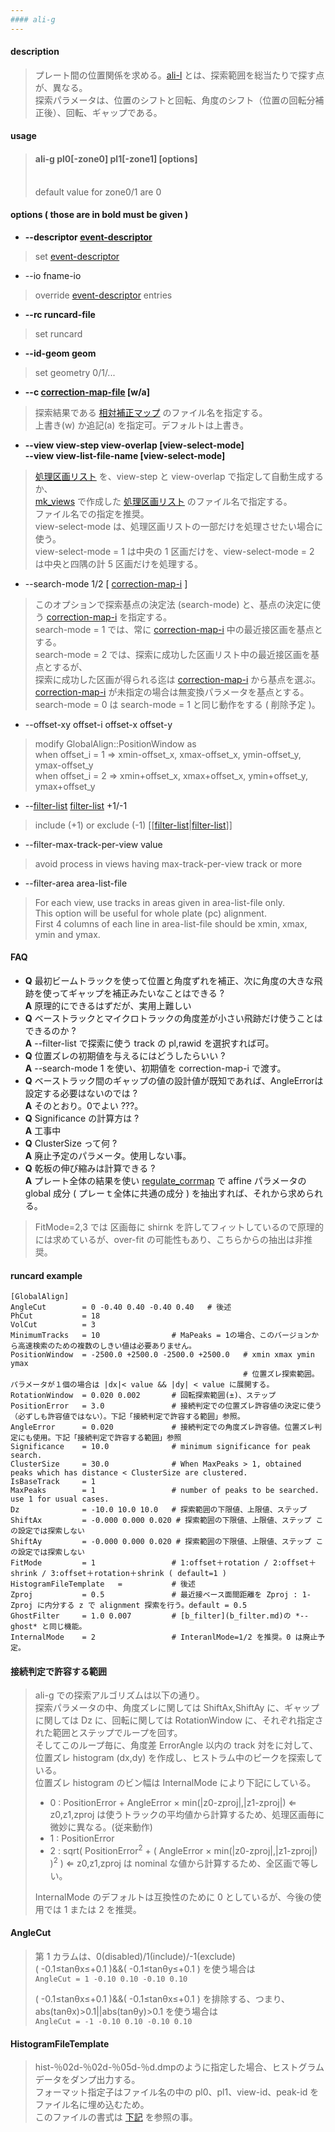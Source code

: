 ```yaml
---
#### ali-g
---
```


#### description
> プレート間の位置関係を求める。[ali-l](ali-l.md) とは、探索範囲を総当たりで探す点が、異なる。  
> 探索パラメータは、位置のシフトと回転、角度のシフト（位置の回転分補正後）、回転、ギャップである。  

#### usage
> #### ali-g pl0[-zone0] pl1[-zone1] [options]  
> <br>
> default value for zone0/1 are 0  

#### options ( those are in **bold** must be given )
- **--descriptor [event-descriptor](event-descriptor.md)**
> set [event-descriptor](event-descriptor.md)  

- --io fname-io  
> override [event-descriptor](event-descriptor.md) entries  

- **--rc runcard-file**
> set runcard  

- **--id-geom geom**
> set geometry 0/1/...  

- **--c [correction-map-file](correction-map.md) [w/a]**
> 探索結果である [相対補正マップ](correction-map.md) のファイル名を指定する。  
> 上書き(w) か追記(a) を指定可。デフォルトは上書き。  

- **--view view-step view-overlap [view-select-mode]**  
  **--view view-list-file-name [view-select-mode]**
> [処理区画リスト](view-list.md) を、view-step と view-overlap で指定して自動生成するか、  
> [mk_views](mk_views.md) で作成した [処理区画リスト](view-list.md) のファイル名で指定する。  
> ファイル名での指定を推奨。  
> view-select-mode は、処理区画リストの一部だけを処理させたい場合に使う。  
> view-select-mode = 1 は中央の 1 区画だけを、view-select-mode = 2 は中央と四隅の計 5 区画だけを処理する。  

- --search-mode 1/2 \[ [correction-map-i](correction-map.md) \]
> このオプションで探索基点の決定法 (search-mode) と、基点の決定に使う [correction-map-i](correction-map.md) を指定する。  
> search-mode = 1 では、常に [correction-map-i](correction-map.md) 中の最近接区画を基点とする。  
> search-mode = 2 では、探索に成功した区画リスト中の最近接区画を基点とするが、  
> 探索に成功した区画が得られる迄は [correction-map-i](correction-map.md) から基点を選ぶ。  
> [correction-map-i](correction-map.md) が未指定の場合は無変換パラメータを基点とする。  
> search-mode = 0 は search-mode = 1 と同じ動作をする ( 削除予定 )。  

- --offset-xy offset-i offset-x offset-y
> modify GlobalAlign::PositionWindow as  
> when offset_i = 1 &rArr; xmin-offset_x, xmax-offset_x, ymin-offset_y, ymax-offset_y  
> when offset_i = 2 &rArr; xmin+offset_x, xmax+offset_x, ymin+offset_y, ymax+offset_y  

- --[filter-list](filter-list.md) [filter-list](filter-list.md) +1/-1
> include (+1) or exclude (-1) [[[filter-list](filter-list.md)|[filter-list](filter-list.md)]]  

- --filter-max-track-per-view value
> avoid process in views having max-track-per-view track or more

- --filter-area area-list-file
> For each view, use tracks in areas given in area-list-file only.  
> This option will be useful for whole plate (pc) alignment.  
> First 4 columns of each line in area-list-file should be xmin, xmax, ymin and ymax.  

#### FAQ
- **Q** 最初ビームトラックを使って位置と角度ずれを補正、次に角度の大きな飛跡を使ってギャップを補正みたいなことはできる ?  
  **A** 原理的にできるはずだが、実用上難しい
- **Q** ベーストラックとマイクロトラックの角度差が小さい飛跡だけ使うことはできるのか ?  
  **A** --filter-list で探索に使う track の pl,rawid を選択すれば可。  
- **Q** 位置ズレの初期値を与えるにはどうしたらいい ?  
  **A** --search-mode 1 を使い、初期値を correction-map-i で渡す。  
- **Q** ベーストラック間のギャップの値の設計値が既知であれば、AngleErrorは設定する必要はないのでは ?  
  **A** そのとおり。0でよい ???。 
- **Q** Significance の計算方は ?  
  **A** 工事中  
- **Q** ClusterSize って何 ?  
  **A** 廃止予定のパラメータ。使用しない事。  
- **Q** 乾板の伸び縮みは計算できる ?  
  **A** プレート全体の結果を使い [regulate_corrmap](regulate_corrmap.md) で affine パラメータの global 成分 ( プレーｔ全体に共通の成分 ) を抽出すれば、それから求められる。  
>  FitMode=2,3 では 区画毎に shirnk を許してフィットしているので原理的には求めているが、over-fit の可能性もあり、こちらからの抽出は非推奨。  

#### runcard example
```
[GlobalAlign]
AngleCut        = 0 -0.40 0.40 -0.40 0.40   # 後述
PhCut           = 18
VolCut          = 3
MinimumTracks   = 10                # MaPeaks = 1の場合、このバージョンから高速検索のための複数のしきい値は必要ありません。
PositionWindow  = -2500.0 +2500.0 -2500.0 +2500.0   # xmin xmax ymin ymax
                                                    # 位置ズレ探索範囲。パラメータが１個の場合は |dx|< value && |dy| < value に展開する。
RotationWindow  = 0.020 0.002       # 回転探索範囲(±)、ステップ
PositionError   = 3.0               # 接続判定での位置ズレ許容値の決定に使う（必ずしも許容値ではない）。下記「接続判定で許容する範囲」参照。
AngleError      = 0.020             # 接続判定での角度ズレ許容値。位置ズレ判定にも使用。下記「接続判定で許容する範囲」参照
Significance    = 10.0              # minimum significance for peak search. 
ClusterSize     = 30.0              # When MaxPeaks > 1, obtained peaks which has distance < ClusterSize are clustered.  
IsBaseTrack     = 1
MaxPeaks        = 1                 # number of peaks to be searched. use 1 for usual cases. 
Dz              = -10.0 10.0 10.0   # 探索範囲の下限値、上限値、ステップ
ShiftAx         = -0.000 0.000 0.020 # 探索範囲の下限値、上限値、ステップ この設定では探索しない
ShiftAy         = -0.000 0.000 0.020 # 探索範囲の下限値、上限値、ステップ この設定では探索しない
FitMode         = 1                 # 1:offset＋rotation / 2:offset＋shrink / 3:offset＋rotation＋shrink ( default=1 )
HistogramFileTemplate   =           # 後述
Zproj           = 0.5               # 最近接ベース面間距離を Zproj : 1-Zproj に内分する z で alignment 探索を行う。default = 0.5
GhostFilter     = 1.0 0.007         # [b_filter](b_filter.md)の *--ghost* と同じ機能。
InternalMode    = 2                 # InteranlMode=1/2 を推奨。0 は廃止予定。
```
#### 接続判定で許容する範囲
> ali-g での探索アルゴリズムは以下の通り。  
> 探索パラメータの中、角度ズレに関しては ShiftAx,ShiftAy に、ギャップに関しては Dz に、回転に関しては RotationWindow に、それぞれ指定された範囲とステップでループを回す。  
> そしてこのループ毎に、角度差 ErrorAngle 以内の track 対をに対して、位置ズレ histogram (dx,dy) を作成し、ヒストラム中のピークを探索している。  
> 位置ズレ histogram のビン幅は InternalMode により下記にしている。  
> - 0 : PositionError + AngleError &times; min(|z0-zproj|,|z1-zproj|) &lArr; z0,z1,zproj は使うトラックの平均値から計算するため、処理区画毎に微妙に異なる。(従来動作)  
> - 1 : PositionError  
> - 2 : sqrt( PositionError<sup>2</sup> + ( AngleError &times; min(|z0-zproj|,|z1-zproj|) )<sup>2</sup> ) &lArr; z0,z1,zproj は nominal な値から計算するため、全区画で等しい。  
>
> InternalMode のデフォルトは互換性のために 0 としているが、今後の使用では 1 または 2 を推奨。  
>

#### AngleCut
> 第 1 カラムは、0(disabled)/1(include)/-1(exclude)  
> ( -0.1&le;tan&theta;x&le;+0.1 )&&( -0.1&le;tan&theta;y&le;+0.1 ) を使う場合は  
> `AngleCut = 1 -0.10 0.10 -0.10 0.10`
>
> ( -0.1&le;tan&theta;x&le;+0.1 )&&( -0.1&le;tan&theta;x&le;+0.1 ) を排除する、つまり、abs(tan&theta;x)&gt;0.1||abs(tan&theta;y)&gt;0.1 を使う場合は  
> `AngleCut = -1 -0.10 0.10 -0.10 0.10`
>

#### HistogramFileTemplate
> hist-％02d-％02d-％05d-％d.dmpのように指定した場合、ヒストグラムデータをダンプ出力する。  
> フォーマット指定子はファイル名の中の pl0、pl1、view-id、peak-id をファイル名に埋め込むため。  
> このファイルの書式は [下記](ali-histogram.md) を参照の事。  
>
